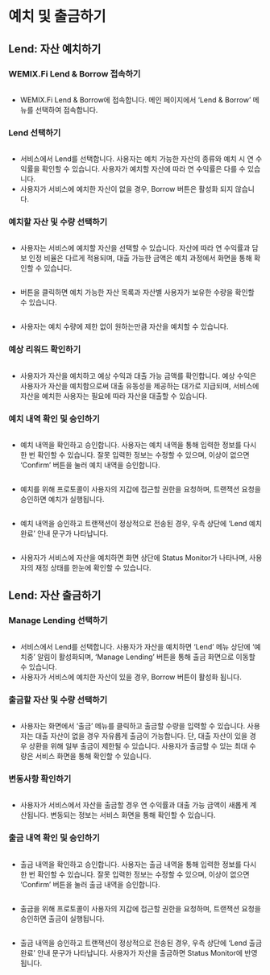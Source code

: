 # 예치 및 출금하기

## Lend: 자산 예치하기

### WEMIX.Fi Lend & Borrow 접속하기

<figure><img src="../../.gitbook/assets/image (16).png" alt=""><figcaption></figcaption></figure>

* WEMIX.Fi Lend & Borrow에 접속합니다. 메인 페이지에서 ‘Lend & Borrow’ 메뉴를 선택하여 접속합니다.

### Lend 선택하기

<figure><img src="../../.gitbook/assets/image (12) (1).png" alt=""><figcaption></figcaption></figure>

* 서비스에서 Lend를 선택합니다. 사용자는 예치 가능한 자산의 종류와 예치 시 연 수익률을 확인할 수 있습니다. 사용자가 예치할 자산에 따라 연 수익률은 다를 수 있습니다.
* 사용자가 서비스에 예치한 자산이 없을 경우, Borrow 버튼은 활성화 되지 않습니다.

### 예치할 자산 및 수량 선택하기

<figure><img src="../../.gitbook/assets/image (11).png" alt=""><figcaption></figcaption></figure>

* 사용자는 서비스에 예치할 자산을 선택할 수 있습니다. 자산에 따라 연 수익률과 담보 인정 비율은 다르게 적용되며, 대출 가능한 금액은 예치 과정에서 화면을 통해 확인할 수 있습니다.

<figure><img src="../../.gitbook/assets/image (3) (2).png" alt=""><figcaption></figcaption></figure>

* 버튼을 클릭하면 예치 가능한 자산 목록과 자산별 사용자가 보유한 수량을 확인할 수 있습니다.

<figure><img src="../../.gitbook/assets/image (17) (1).png" alt=""><figcaption></figcaption></figure>

* 사용자는 예치 수량에 제한 없이 원하는만큼 자산을 예치할 수 있습니다.

### 예상 리워드 확인하기

<figure><img src="../../.gitbook/assets/image (6) (1).png" alt=""><figcaption></figcaption></figure>

* 사용자가 자산을 예치하고 예상 수익과 대출 가능 금액를 확인합니다. 예상 수익은 사용자가 자산을 예치함으로써 대출 유동성을 제공하는 대가로 지급되며, 서비스에 자산을 예치한 사용자는 필요에 따라 자산을 대출할 수 있습니다.

### 예치 내역 확인 및 승인하기

<figure><img src="../../.gitbook/assets/image (10).png" alt=""><figcaption></figcaption></figure>

* 예치 내역을 확인하고 승인합니다. 사용자는 예치 내역을 통해 입력한 정보를 다시 한 번 확인할 수 있습니다. 잘못 입력한 정보는 수정할 수 있으며, 이상이 없으면 ‘Confirm’ 버튼을 눌러 예치 내역을 승인합니다.

<figure><img src="../../.gitbook/assets/image (20).png" alt=""><figcaption></figcaption></figure>

* 예치를 위해 프로토콜이 사용자의 지갑에 접근할 권한을 요청하며, 트랜잭션 요청을 승인하면 예치가 실행됩니다.

<figure><img src="../../.gitbook/assets/image (22).png" alt=""><figcaption></figcaption></figure>

* 예치 내역을 승인하고 트랜잭션이 정상적으로 전송된 경우, 우측 상단에 ‘Lend 예치 완료’ 안내 문구가 나타납니다.

<figure><img src="../../.gitbook/assets/image (8) (2).png" alt=""><figcaption></figcaption></figure>

* 사용자가 서비스에 자산을 예치하면 화면 상단에 Status Monitor가 나타나며, 사용자의 재정 상태를 한눈에 확인할 수 있습니다.

## Lend: 자산 출금하기

### Manage Lending 선택하기

<figure><img src="../../.gitbook/assets/image (21).png" alt=""><figcaption></figcaption></figure>

* 서비스에서 Lend를 선택합니다. 사용자가 자산을 예치하면 ‘Lend’ 메뉴 상단에 ‘예치중’ 알림이 활성화되며, ‘Manage Lending’ 버튼을 통해 출금 화면으로 이동할 수 있습니다.
* 사용자가 서비스에 예치한 자산이 있을 경우, Borrow 버튼이 활성화 됩니다.

### 출금할 자산 및 수량 선택하기

<figure><img src="../../.gitbook/assets/image (2) (2).png" alt=""><figcaption></figcaption></figure>

* 사용자는 화면에서 ‘출금’ 메뉴를 클릭하고 출금할 수량을 입력할 수 있습니다. 사용자는 대출 자산이 없을 경우 자유롭게 출금이 가능합니다. 단, 대출 자산이 있을 경우 상환을 위해 일부 출금이 제한될 수 있습니다. 사용자가 출금할 수 있는 최대 수량은 서비스 화면을 통해 확인할 수 있습니다.

### 변동사항 확인하기

<figure><img src="../../.gitbook/assets/image (18).png" alt=""><figcaption></figcaption></figure>

* 사용자가 서비스에서 자산을 출금할 경우 연 수익률과 대출 가능 금액이 새롭게 계산됩니다. 변동되는 정보는 서비스 화면을 통해 확인할 수 있습니다.

### 출금 내역 확인 및 승인하기

<figure><img src="../../.gitbook/assets/image (15) (1).png" alt=""><figcaption></figcaption></figure>

* 출금 내역을 확인하고 승인합니다. 사용자는 출금 내역을 통해 입력한 정보를 다시 한 번 확인할 수 있습니다. 잘못 입력한 정보는 수정할 수 있으며, 이상이 없으면 ‘Confirm’ 버튼을 눌러 출금 내역을 승인합니다.

<figure><img src="../../.gitbook/assets/image (13) (1).png" alt=""><figcaption></figcaption></figure>

* 출금을 위해 프로토콜이 사용자의 지갑에 접근할 권한을 요청하며, 트랜잭션 요청을 승인하면 출금이 실행됩니다.

<figure><img src="../../.gitbook/assets/image (14).png" alt=""><figcaption></figcaption></figure>

* 출금 내역을 승인하고 트랜잭션이 정상적으로 전송된 경우, 우측 상단에 ‘Lend 출금 완료’ 안내 문구가 나타납니다. 사용자가 자산을 출금하면 Status Monitor에 반영됩니다.
